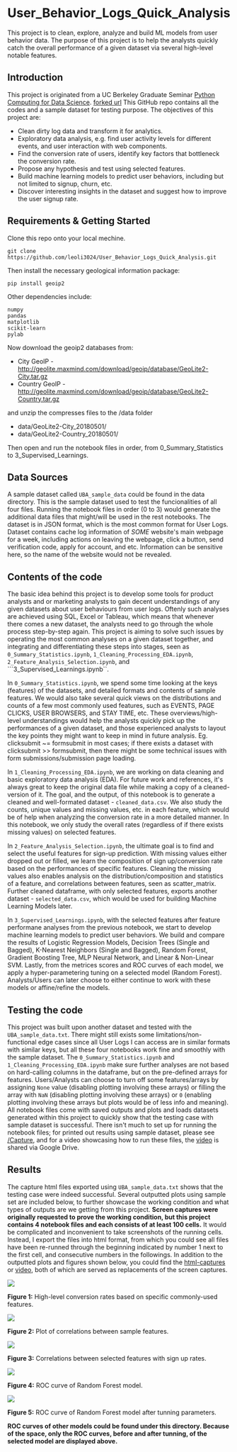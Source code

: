 # User_Behavior_Logs_Quick_Analysis

This project is to clean, explore, analyze and build ML models from user behavior data. The purpose of this project is to help the analysts quickly catch the overall performance of a given dataset via several high-level notable features.

## Introduction

This project is originated from a UC Berkeley Graduate Seminar [Python Computing for Data Science](https://github.com/profjsb/python-seminar). [forked url](https://github.com/p-neumann/python-seminar) This GitHub repo contains all the codes and a sample dataset for testing purpose. The objectives of this project are:
+ Clean dirty log data and transform it for analytics.
+ Exploratory data analysis, e.g. find user activity levels for different events, and user interaction with web components.
+ Find the conversion rate of users, identify key factors that bottleneck the conversion rate.
+ Propose any hypothesis and test using selected features.
+ Build machine learning models to predict user behaviors, including but not limited to signup, churn, etc.
+ Discover interesting insights in the dataset and suggest how to improve the user signup rate.

## Requirements & Getting Started

Clone this repo onto your local mechine.
```
git clone https://github.com/leoli3024/User_Behavior_Logs_Quick_Analysis.git
```
Then install the necessary geological information package:
```
pip install geoip2
```
Other dependencies include:
```
numpy
pandas
matplotlib
scikit-learn
pylab
```
Now download the geoip2 databases from:
 - City GeoIP - http://geolite.maxmind.com/download/geoip/database/GeoLite2-City.tar.gz
 - Country GeoIP - http://geolite.maxmind.com/download/geoip/database/GeoLite2-Country.tar.gz

and unzip the compresses files to the /data folder
 - data/GeoLite2-City_20180501/
 - data/GeoLite2-Country_20180501/

Then open and run the notebook files in order, from 0_Summary_Statistics to 3_Supervised_Learnings.

## Data Sources

A sample dataset called ```UBA_sample_data``` could be found in the data directory. This is the sample dataset used to test the funcionalities of all four files. Running the notebook files in order (0 to 3) would generate the additional data files that might/will be used in the rest notebooks. The dataset is in JSON format, which is the most common format for User Logs. Dataset contains cache log information of *SOME* website's main webpage for a week, including actions on leaving the webpage, click a button, send verification code, apply for account, and etc. Information can be sensitive here, so the name of the website would not be revealed. 

## Contents of the code

The basic idea behind this project is to develop some tools for product analysts and or marketing analysts to gain decent understandings of any given datasets about user behaviours from user logs. Oftenly such analyses are achieved using SQL, Excel or Tableau, which means that whenever there comes a new dataset, the analysts need to go through the whole process step-by-step again. This project is aiming to solve such issues by operating the most common analyses on a given dataset together, and integrating and differentiating these steps into stages, seen as ```0_Summary_Statistics.ipynb```, ```1_Cleaning_Processing_EDA.ipynb```, ```2_Feature_Analysis_Selection.ipynb```, and ```3_Supervised_Learnings.ipynb``. 

In ```0_Summary_Statistics.ipynb```, we spend some time looking at the keys (features) of the datasets, and detailed formats and contents of sample features. We would also take several quick views on the distributions and counts of a few most commonly used features, such as EVENTS, PAGE CLICKS, USER BROWSERS, and STAY TIME, etc. These overviews/high-level understandings would help the analysts quickly pick up the performances of a given dataset, and those experienced analysts to layout the key points they might want to keep in mind in future analysis. Eg. clicksubmit ~= formsubmit in most cases; if there exists a dataset with clicksubmit >> formsubmit, then there might be some technical issues with form submissions/submission page loading. 

In ```1_Cleaning_Processing_EDA.ipynb```, we are working on data cleaning and basic exploratory data analysis (EDA). For future work and references, it's always great to keep the original data file while making a copy of a cleaned-version of it. The goal, and the output, of this notebook is to generate a cleaned and well-formated dataset - ```cleaned_data.csv```. We also study the counts, unique values and missing values, etc. in each feature, which would be of help when analyzing the conversion rate in a more detailed manner. In this notebook, we only study the overall rates (regardless of if there exists missing values) on selected features.

In ```2_Feature_Analysis_Selection.ipynb```, the ultimate goal is to find and select the useful features for sign-up prediction. With missing values either dropped out or filled, we learn the composition of sign up/conversion rate based on the performances of specific features. Cleaning the missing values also enables analysis on the distribution/composition and statistics of a feature, and correlations between features, seen as scatter_matrix. Further cleaned dataframe, with only selected features, exports another dataset - ```selected_data.csv```, which would be used for building Machine Learning Models later.

In ```3_Supervised_Learnings.ipynb```, with the selected features after feature performane analyses from the previous notebook, we start to develop machine learning models to predict user behaviors. We build and compare the results of Logistic Regression Models, Decision Trees (Single and Bagged), K-Nearest Neighbors (Single and Bagged), Random Forest, Gradient Boosting Tree, MLP Neural Network, and Linear & Non-Linear SVM. Lastly, from the metrices scores and ROC curves of each model, we apply a hyper-parametering tuning on a selected model (Random Forest). Analysts/Users can later choose to either continue to work with these models or affine/refine the models. 

## Testing the code

This project was built upon another dataset and tested with the ```UBA_sample_data.txt```. There might still exists some limitations/non-functional edge cases since all User Logs I can access are in similar formats with similar keys, but all these four notebooks work fine and smoothly with the sample dataset. The ```0_Summary_Statistics.ipynb``` and ```1_Cleaning_Processing_EDA.ipynb``` make sure further analyses are not based on hard-calling columns in the dataframe, but on the pre-defined arrays for features. Users/Analysts can choose to turn off some features/arrays by assigning ```None``` value (disabling plotting involving these arrays) or filling the array with ```NaN``` (disabling plotting involving these arrays) or ```0``` (enabling plotting involving these arrays but plots would be of less info and meaning). All notebook files come with saved outputs and plots and loads datasets generated within this project to quickly show that the testing case with sample dataset is successful. There isn't much to set up for running the notebook files; for printed out results using sample dataset, please see [/Capture](https://github.com/leoli3024/User_Behavior_Logs_Quick_Analysis/tree/master/Captures), and for a video showcasing how to run these files, the [video](https://drive.google.com/file/d/1EjyWj2cC_HsgGtnGX_sPOx4b5enBDiBA/view?usp=sharing) is shared via Google Drive. 

## Results

The capture html files exported using `UBA_sample_data.txt` shows that the testing case were indeed successful. Several outputted plots using sample set are included below, to further showcase the working condition and what types of outputs are we getting from this project. **Screen captures were originally requested to prove the working condition, but this project contains 4 notebook files and each consists of at least 100 cells.** It would be complicated and inconvenient to take screenshots of the running cells. Instead, I export the files into html format, from which you could see all files have been re-runned through the beginning indicated by number 1 next to the first cell, and consecutive numbers in the followings. In addition to the outputted plots and figures shown below, you could find the [html-captures](https://github.com/leoli3024/User_Behavior_Logs_Quick_Analysis/tree/master/Captures) or [video](https://drive.google.com/file/d/1EjyWj2cC_HsgGtnGX_sPOx4b5enBDiBA/view?usp=sharing), both of which are served as replacements of the screen captures.

![](https://github.com/leoli3024/User_Behavior_Logs_Quick_Analysis/blob/master/conversationrate.png)

**Figure 1:** High-level conversion rates based on specific commonly-used features.

![](https://github.com/leoli3024/User_Behavior_Logs_Quick_Analysis/blob/master/timescatter_signup_split.png)

**Figure 2:** Plot of correlations between sample features.

![](https://github.com/leoli3024/User_Behavior_Logs_Quick_Analysis/blob/master/features.png)

**Figure 3:** Correlations between selected features with sign up rates.

![](https://github.com/leoli3024/User_Behavior_Logs_Quick_Analysis/blob/master/ROC_Random_Forest.png)

**Figure 4:** ROC curve of Random Forest model.

![](https://github.com/leoli3024/User_Behavior_Logs_Quick_Analysis/blob/master/ROC_selected_RF_tuned.png)

**Figure 5:** ROC curve of Random Forest model after tunning parameters.

**ROC curves of other models could be found under this directory. Because of the space, only the ROC curves, before and after tunning, of the selected model are displayed above.**
